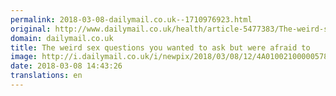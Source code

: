 ```yaml
---
permalink: 2018-03-08-dailymail.co.uk--1710976923.html
original: http://www.dailymail.co.uk/health/article-5477383/The-weird-sex-questions-wanted-ask-afraid-to.html?ITO=1490&ns_mchannel=rss&ns_campaign=1490
domain: dailymail.co.uk
title: The weird sex questions you wanted to ask but were afraid to
image: http://i.dailymail.co.uk/i/newpix/2018/03/08/12/4A01002100000578-0-image-a-65_1520510914757.jpg
date: 2018-03-08 14:43:26
translations: en
---
```


